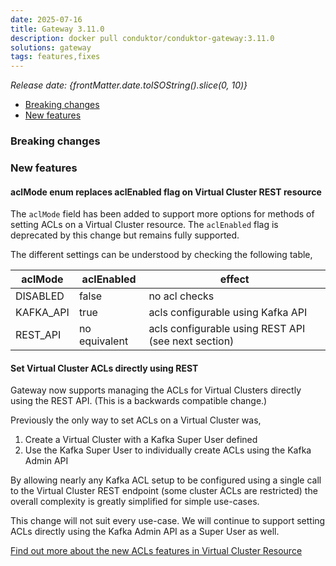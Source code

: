 ```yaml
---
date: 2025-07-16
title: Gateway 3.11.0
description: docker pull conduktor/conduktor-gateway:3.11.0
solutions: gateway
tags: features,fixes
---
```


*Release date: {frontMatter.date.toISOString().slice(0, 10)}*

- [Breaking changes](#breaking-changes)
- [New features](#new-features)

### Breaking changes

### New features

#### aclMode enum replaces aclEnabled flag on Virtual Cluster REST resource

The `aclMode` field has been added to support more options for methods of setting ACLs on a Virtual Cluster resource. The `aclEnabled` flag is deprecated by this change but remains fully supported.

The different settings can be understood by checking the following table,

| aclMode   | aclEnabled    | effect |
| --------- | ------------- | ------ |
| DISABLED  | false         | no acl checks |  
| KAFKA_API | true          | acls configurable using Kafka API |  
| REST_API  | no equivalent | acls configurable using REST API (see next section) |  

#### Set Virtual Cluster ACLs directly using REST

Gateway now supports managing the ACLs for Virtual Clusters directly using the REST API. (This is a backwards compatible change.)

Previously the only way to set ACLs on a Virtual Cluster was,
1. Create a Virtual Cluster with a Kafka Super User defined
2. Use the Kafka Super User to individually create ACLs using the Kafka Admin API

By allowing nearly any Kafka ACL setup to be configured using a single call to the Virtual Cluster REST endpoint (some cluster ACLs are restricted) the overall complexity is greatly simplified for simple use-cases.

This change will not suit every use-case. We will continue to support setting ACLs directly using the Kafka Admin API as a Super User as well.

[Find out more about the new ACLs features in Virtual Cluster Resource](/gateway/reference/resources-reference/#virtual-cluster-acls)
